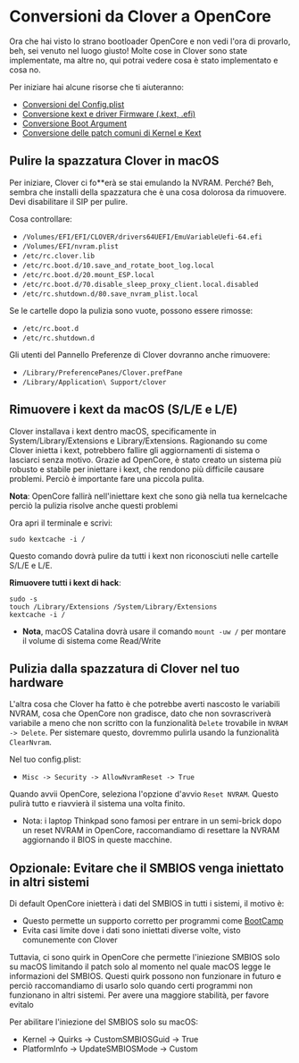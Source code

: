 # Conversioni da Clover a OpenCore

Ora che hai visto lo strano bootloader OpenCore e non vedi l'ora di provarlo, beh, sei venuto nel luogo giusto! Molte cose in Clover sono state implementate, ma altre no, qui potrai vedere cosa è stato implementato e cosa no.

Per iniziare hai alcune risorse che ti aiuteranno:

* [Conversioni del Config.plist](config.md)
* [Conversione kext e driver Firmware (.kext, .efi)](efi.md)
* [Conversione Boot Argument](boot-arg.md)
* [Conversione delle patch comuni di Kernel e Kext](patch.md)

## Pulire la spazzatura Clover in macOS

Per iniziare, Clover ci fo**erà se stai emulando la NVRAM. Perché? Beh, sembra che installi della spazzatura che è una cosa dolorosa da rimuovere. Devi disabilitare il SIP per pulire.

Cosa controllare:

* `/Volumes/EFI/EFI/CLOVER/drivers64UEFI/EmuVariableUefi-64.efi`
* `/Volumes/EFI/nvram.plist`
* `/etc/rc.clover.lib`
* `/etc/rc.boot.d/10.save_and_rotate_boot_log.local`
* `/etc/rc.boot.d/20.mount_ESP.local`
* `/etc/rc.boot.d/70.disable_sleep_proxy_client.local.disabled`
* `/etc/rc.shutdown.d/80.save_nvram_plist.local​`

Se le cartelle dopo la pulizia sono vuote, possono essere rimosse:

* `/etc/rc.boot.d`
* `/etc/rc.shutdown.d​`

Gli utenti del Pannello Preferenze di Clover dovranno anche rimuovere:

* `/Library/PreferencePanes/Clover.prefPane`
* `/Library/Application\ Support/clover`

## Rimuovere i kext da macOS (S/L/E e L/E)

Clover installava i kext dentro macOS, specificamente in System/Library/Extensions e Library/Extensions. Ragionando su come Clover inietta i kext, potrebbero fallire gli aggiornamenti di sistema o lasciarci senza motivo. Grazie ad OpenCore, è stato creato un sistema più robusto e stabile per iniettare i kext, che rendono più difficile causare problemi. Perciò è importante fare una piccola pulita.

**Nota**: OpenCore fallirà nell'iniettare kext che sono già nella tua kernelcache perciò la pulizia risolve anche questi problemi

Ora apri il terminale e scrivi:

```
sudo kextcache -i /
```

Questo comando dovrà pulire da tutti i kext non riconosciuti nelle cartelle S/L/E e L/E.

**Rimuovere tutti i kext di hack**:

```
sudo -s
touch /Library/Extensions /System/Library/Extensions​
kextcache -i /​
```

* **Nota**, macOS Catalina dovrà usare il comando `mount -uw /` per montare il volume di sistema come Read/Write

## Pulizia dalla spazzatura di Clover nel tuo hardware

L'altra cosa che Clover ha fatto è che potrebbe averti nascosto le variabili NVRAM, cosa che OpenCore non gradisce, dato che non sovrascriverà variabile a meno che non scritto con la funzionalità `Delete` trovabile in `NVRAM -> Delete`. Per sistemare questo, dovremmo pulirla usando la funzionalità `ClearNvram`.

Nel tuo config.plist:

* `Misc -> Security -> AllowNvramReset -> True`

Quando avvii OpenCore, seleziona l'opzione d'avvio `Reset NVRAM`. Questo pulirà tutto e riavvierà il sistema una volta finito.

* Nota: i laptop Thinkpad sono famosi per entrare in un semi-brick dopo un reset NVRAM in OpenCore, raccomandiamo di resettare la NVRAM aggiornando il BIOS in queste macchine.

## Opzionale: Evitare che il SMBIOS venga iniettato in altri sistemi

Di default OpenCore inietterà i dati del SMBIOS in tutti i sistemi, il motivo è:

* Questo permette un supporto corretto per programmi come [BootCamp](/OpenCore-Post-Install/multiboot/bootcamp.md)
* Evita casi limite dove i dati sono iniettati diverse volte, visto comunemente con Clover

Tuttavia, ci sono quirk in OpenCore che permette l'iniezione SMBIOS solo su macOS limitando il patch solo al momento nel quale macOS legge le informazioni del SMBIOS. Questi quirk possono non funzionare in futuro e perciò raccomandiamo di usarlo solo quando certi programmi non funzionano in altri sistemi. Per avere una maggiore stabilità, per favore evitalo

Per abilitare l'iniezione del SMBIOS solo su macOS:

* Kernel -> Quirks -> CustomSMBIOSGuid -> True
* PlatformInfo -> UpdateSMBIOSMode -> Custom
